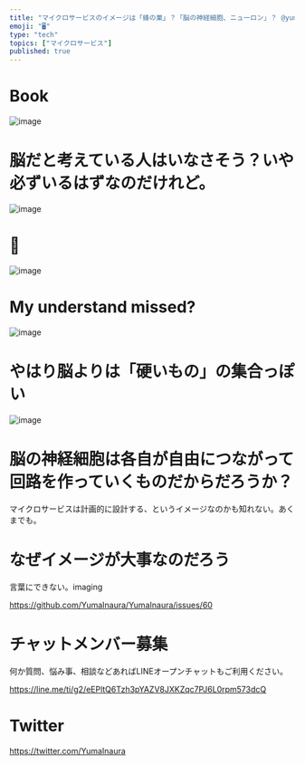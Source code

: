 ```yaml
---
title: "マイクロサービスのイメージは「蜂の巣」？「脳の神経細胞、ニューロン」？ @yumainaura"
emoji: "🖥"
type: "tech"
topics: ["マイクロサービス"]
published: true
---
```


# Book

![image](https://user-images.githubusercontent.com/13635059/50545398-3a849900-0c56-11e9-9a4e-b1f09b368fb9.png)

# 脳だと考えている人はいなさそう？いや必ずいるはずなのだけれど。

![image](https://user-images.githubusercontent.com/13635059/50545404-5425e080-0c56-11e9-9f4b-b72f89420748.png)

# 🤔

![image](https://user-images.githubusercontent.com/13635059/50545411-728bdc00-0c56-11e9-970c-df2cd2781234.png)

# My understand missed?

![image](https://user-images.githubusercontent.com/13635059/50545413-7fa8cb00-0c56-11e9-90ec-7fea15d8bd3e.png)

# やはり脳よりは「硬いもの」の集合っぽい

![image](https://user-images.githubusercontent.com/13635059/50545419-a23ae400-0c56-11e9-9174-b486932fc2f0.png)

# 脳の神経細胞は各自が自由につながって回路を作っていくものだからだろうか？

マイクロサービスは計画的に設計する、というイメージなのかも知れない。あくまでも。

# なぜイメージが大事なのだろう

言葉にできない。imaging


https://github.com/YumaInaura/YumaInaura/issues/60








<!-- Update From Qiita API -->

# チャットメンバー募集


何か質問、悩み事、相談などあればLINEオープンチャットもご利用ください。

https://line.me/ti/g2/eEPltQ6Tzh3pYAZV8JXKZqc7PJ6L0rpm573dcQ





# Twitter


https://twitter.com/YumaInaura


<!-- Update From Qiita API -->


